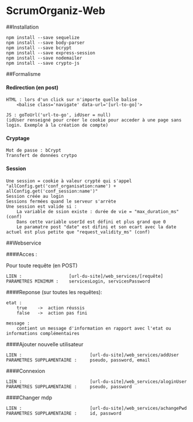 # ScrumOrganiz-Web

##Installation

    npm install --save sequelize
    npm install --save body-parser
    npm install --save bcrypt
    npm install --save express-session
    npm install --save nodemailer
    npm install --save crypto-js
    
##Formalisme

#### Redirection (en post)

    HTML : lors d'un click sur n'importe quelle balise
        <balise class='navigate' data-url='[url-to-go]'>
     
    JS : goToUrl('url-to-go', idUser = null) 
    (idUser renseigné pour créer le cookie pour acceder à une page sans login. Exemple à la création de compte)
    
#### Cryptage
    Mot de passe : bCrypt
    Transfert de données crytpo
    
    
#### Session

    Une session = cookie à valeur crypté qui s'appel "allConfig.get('conf_organisation:name') + allConfig.get('conf_session:name')"
    Session créée au login
    Sessions fermées quand le serveur s'arrète
    Une session est valide si : 
        La variable de ssion existe : durée de vie = "max_duration_ms" (conf)
        Dans cette variable userId est défini et plus grand que 0
        Le paramatre post "date" est difini et son ecart avec la date actuel est plus petite que "request_validity_ms" (conf)
        
    
##Webservice

####Acces :

Pour toute requête (en POST)
    
    LIEN :                  [url-du-site]/web_services/[requête]
    PARAMETRES MINIMUM :    servicesLogin, servicesPassword

####Reponse (sur toutes les requêtes):

    etat :
        true    ->  action réussis
        false   ->  action pas fini
     
    message :
        contient un message d'information en rapport avec l'etat ou informations complémentaires

####Ajouter nouvelle utilisateur

    LIEN :                          [url-du-site]/web_services/addUser
    PARAMETRES SUPPLAMENTAIRE :     pseudo, password, email
    
####Connexion

    LIEN :                          [url-du-site]/web_services/aloginUser
    PARAMETRES SUPPLAMENTAIRE :     pseudo, password
    
    
####Changer mdp

    LIEN :                          [url-du-site]/web_services/achangePwd
    PARAMETRES SUPPLAMENTAIRE :     id, password
    

